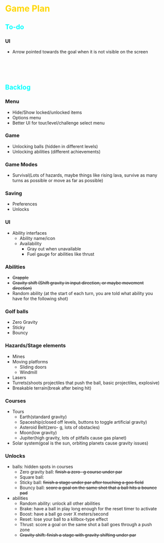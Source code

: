 # <span style = "color:gold">Game Plan</span>

## <span style = "color:cyan">To-do</span>
### UI
- Arrow pointed towards the goal when it is not visible on the screen

<br><br><br>

## <span style = "color:cyan">Backlog</span>

### Menu
- Hide/Show locked/unlocked items
- Options menu
- Better UI for tour/level/challenge select menu

### Game
- Unlocking balls (hidden in different levels)
- Unlocking abilities (different achievements)

### Game Modes
- Survival(Lots of hazards, maybe things like rising lava, survive as many turns as possible
or move as far as possible)

### Saving
- Preferences
- Unlocks

### UI
- Ability interfaces
	- Ability name/icon
	- Availability
		- Gray out when unavailable
		- Fuel gauge for abilities like thrust

### Abilities
- ~~Grapple~~
- ~~Gravity shift (Shift gravity in input direction, or maybe movement direction)~~
- Random ability (at the start of each turn, you are told what ability you have for the following shot)

### Golf balls
- Zero Gravity
- Sticky
- Bouncy

### Hazards/Stage elements
- Mines
- Moving platforms
	- Sliding doors
	- Windmill
- Lasers
- Turrets(shoots projectiles that push the ball, basic projectiles, explosive)
- Breakable terrain(break after being hit)

### Courses
- Tours
	- Earth(standard gravity)
	- Spaceship(closed off levels, buttons to toggle artificial gravity)
	- Asteroid Belt(zero- g, lots of obstacles)
	- Moon(low gravity)
	- Jupiter(high gravity, lots of pitfalls cause gas planet)
- Solar system(goal is the sun, orbiting planets cause gravity issues)

### Unlocks
- balls: hidden spots in courses
	- Zero gravity ball: ~~finish a zero- g course under par~~
	- Square ball: 
	- Sticky ball: ~~finish a stage under par after touching a goo field~~
	- Bouncy ball: ~~score a goal on the same shot that a ball hits a bounce pad~~
- abilities
	- Random ability: unlock all other abilities
	- Brake: have a ball in play long enough for the reset timer to activate
	- Boost: have a ball go over X meters/second
	- Reset: lose your ball to a killbox-type effect
	- Thrust: score a goal on the same shot a ball goes through a push zone
	- ~~Gravity shift: finish a stage with gravity shifting under par~~